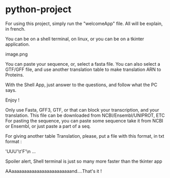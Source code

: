 # python-project

For using this project, simply run the "welcomeApp" file. All will be explain, in french.

You can be on a shell terminal, on linux, or you can be on a tkinter application. 

image.png

You can paste your sequence, or, select a fasta file. You can also select a GTF/GFF file, and use another translation table to make translation ARN to Proteins.

With the Shell App, just answer to the questions, and follow what the PC says.

Enjoy ! 

Only use Fasta, GFF3, GTF, or that can block your transcription, and your translation. This file can be downloaded from NCBI/Ensembl/UNIPROT, ETC
For pasting the sequence, you can paste some sequence take it from NCBI or Ensembl, or just paste a part of a seq.

For giving another table Translation, please, put a file with this format, in txt format :

'UUU'\t'F'\n
...

Spoiler alert, Shell terminal is just so many more faster than the tkinter app

AAaaaaaaaaaaaaaaaaaaaaaaaand....That's it !